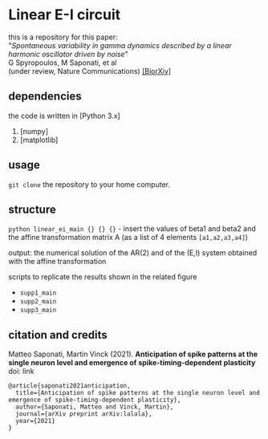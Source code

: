 # Linear E-I circuit

this is a repository for this paper:
<br/> "*Spontaneous variability in gamma dynamics described by a linear harmonic oscillator driven by noise*"<br/>
G Spyropoulos, M Saponati, et al <br/>
(under review, Nature Communications)
[[BiorXiv]](https://www.biorxiv.org/content/10.1101/793729v2.abstract)

## dependencies
the code is written in [Python 3.x]
1. [numpy]
2. [matplotlib]

## usage
`git clone` the repository to your home computer.

## structure  
`python linear_ei_main {} {} {}` - insert the values of beta1 and beta2 and the affine transformation matrix A (as a list of 4 elements `[a1,a2,a3,a4]`)

output: the numerical solution of the AR(2) and of the (E,I) system obtained with the affine transformation 

scripts to replicate the results shown in the related figure
* `supp1_main` 
* `supp2_main`  
* `supp3_main`

## citation and credits
Matteo Saponati, Martin Vinck (2021). **Anticipation of spike patterns at the single neuron level and emergence of spike-timing-dependent plasticity** <br/>
doi: link

```
@article{saponati2021anticipation,
  title={Anticipation of spike patterns at the single neuron level and emergence of spike-timing-dependent plasticity},
  author={Saponati, Matteo and Vinck, Martin},
  journal={arXiv preprint arXiv:lalala},
  year={2021}
}
```


